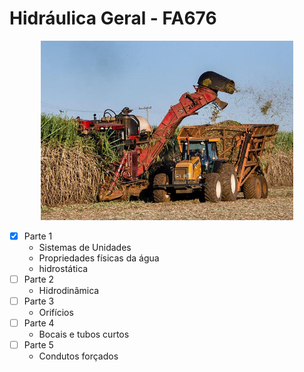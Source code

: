 # Hidráulica Geral - FA676

<p align="center">
    <img width="80%" src="assets/agriculture.jpg">
</p>

- [x] Parte 1
    * Sistemas de Unidades
    * Propriedades físicas da água
    * hidrostática
- [ ] Parte 2
    * Hidrodinâmica
- [ ] Parte 3
    * Orifícios
- [ ] Parte 4
    * Bocais e tubos curtos
- [ ] Parte 5
    * Condutos forçados